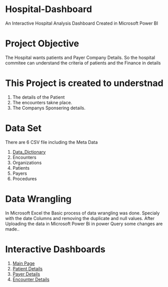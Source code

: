 # Hospital-Dashboard
An Interactive Hospital Analysis Dashboard Created in Microsoft Power BI

# Project Objective
The Hospital wants patients and Payer Company Details. So the hospital commitee can understand the criteria of patients and the Finance in details  

# This Project is created to understnad  
1. The details of the Patient 
2. The encounters takne place.
3. The Companys Sponsering details.

# Data Set
There are 6 CSV file including the Meta Data
1. <a href ="https://github.com/NikitaDhananjayGaikwad/Hospital-Dashboard/blob/main/data_dictionary.csv">Data_Dictionary</a>
2. Encounters
3. Organizations
4. Patients
5. Payers
6. Procedures

# Data Wrangling
In Microsoft Excel the Basic process of data wrangling was done. Specialy with the date Columns and removing the duplicate and null values.
After Uploading the data in Microsoft Power Bi in power Query some changes are made..

# Interactive Dashboards
1. <a href ="https://github.com/NikitaDhananjayGaikwad/Hospital-Dashboard/blob/main/project%20screen%20shot/hospital%20mainpage.png"> Main Page</a> 
2. <a href ="https://github.com/NikitaDhananjayGaikwad/Hospital-Dashboard/blob/main/project%20screen%20shot/hospital%20patiant.png"> Patient Details</a>
3. <a href ="https://github.com/NikitaDhananjayGaikwad/Hospital-Dashboard/blob/main/project%20screen%20shot/hospotal%20payment.png"> Payer Details</a>
4. <a href ="https://github.com/NikitaDhananjayGaikwad/Hospital-Dashboard/blob/main/project%20screen%20shot/hospital%20encounter%20page.png">Encounter Details</a> 
